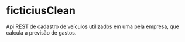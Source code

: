 # ficticiusClean
Api REST de cadastro de veículos utilizados em uma pela empresa, que calcula a previsão de gastos.
